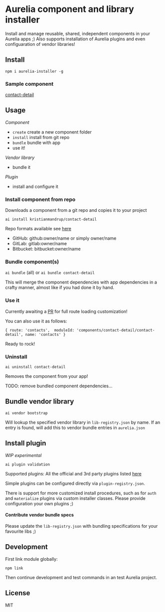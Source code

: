 # Aurelia component and library installer

Install and manage reusable, shared, independent components in your Aurelia apps ;)
Also supports installation of Aurelia plugins and even configuaration of vendor libraries! 

## Install

`npm i aurelia-installer -g`

### Sample component

[contact-detail](https://github.com/kristianmandrup/contact-detail)

## Usage

*Component*
- `create` create a new component folder
- `install` install from git repo
- `bundle` bundle with app
- use it!

*Vendor library*
- bundle it

*Plugin*
- install and configure it

### Install component from repo

Downloads a component from a git repo and copies it to your project

`ai install kristianmandrup/contact-detail`

Repo formats available see [here](https://www.npmjs.com/package/download-git-repo)

- GitHub: github:owner/name or simply owner/name
- GitLab: gitlab:owner/name
- Bitbucket: bitbucket:owner/name

### Bundle component(s)

`ai bundle` (all) or `ai bundle contact-detail`

This will merge the component dependencies with app dependencies in a crafty manner, almost like if you had done it by hand.

### Use it

Currently awaiting a [PR](https://github.com/aurelia/router/pull/381) for full route loading customization! 

You can also use it as follows:

`{ route: 'contacts',  moduleId: 'components/contact-detail/contact-detail', name: 'contacts' }`

Ready to rock!

### Uninstall

`ai uninstall contact-detail`

Removes the component from your app! 

TODO: remove bundled component dependencies...

## Bundle vendor library

`ai vendor bootstrap`

Will lookup the specified vendor library in `lib-registry.json` by name.
If an entry is found, will add this to vendor bundle entries in `aurelia.json` 

## Install plugin

*WIP experimental*

`ai plugin validation`

Supported plugins: All the official and 3rd party plugins listed [here](http://blog.durandal.io/2015/11/17/aurelia-beta-week-day-2-plugins/) 

Simple plugins can be configured directly via `plugin-registry.json`.

There is support for more customized install procedures, such as for `auth` and `materialize` plugins via custom installer classes. 
Please provide configuration your own plugins ;)

#### Contribute vendor bundle specs

Please update the `lib-registry.json` with bundling specifications for your favourite libs ;)

## Development

First link module globally:

`npm link`

Then continue development and test commands in an test Aurelia project. 

## License

MIT